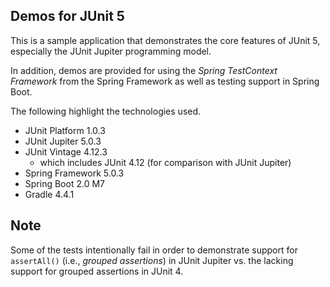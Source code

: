 ## Demos for JUnit 5

This is a sample application that demonstrates the core features of JUnit 5, especially the JUnit Jupiter programming model.

In addition, demos are provided for using the _Spring TestContext Framework_ from the Spring Framework as well as testing support in Spring Boot.

The following highlight the technologies used.

* JUnit Platform 1.0.3
* JUnit Jupiter 5.0.3
* JUnit Vintage 4.12.3
  * which includes JUnit 4.12 (for comparison with JUnit Jupiter)
* Spring Framework 5.0.3
* Spring Boot 2.0 M7
* Gradle 4.4.1

## Note

Some of the tests intentionally fail in order to demonstrate support for `assertAll()` (i.e., _grouped assertions_) in JUnit Jupiter vs. the lacking support for grouped assertions in JUnit 4.
